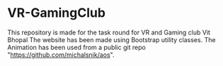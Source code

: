 # VR-GamingClub
This repository is made for the task round for VR and Gaming club Vit Bhopal
The website has been made using Bootstrap utility classes.
The Animation has been used from a public git repo "https://github.com/michalsnik/aos".

